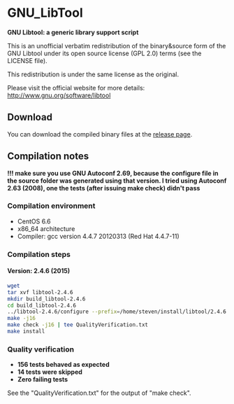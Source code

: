 # GNU_LibTool
**GNU Libtool: a generic library support script**

This is an unofficial verbatim redistribution of the binary&source form of the GNU Libtool under its open source license (GPL 2.0) terms (see the LICENSE file).

This redistribution is under the same license as the original.

Please visit the official website for more details: http://www.gnu.org/software/libtool

## Download
You can download the compiled binary files at the [release page](https://github.com/yuhangwang/GNU_LibTool/releases).

## Compilation notes
**!!! make sure you use GNU Autoconf 2.69, because the **configure** file in the source folder was
generated using that version. I tried using Autoconf 2.63 (2008), one the tests (after issuing **make check**)
didn't pass**

### Compilation environment
* CentOS 6.6
* x86_64 architecture
* Compiler: gcc version 4.4.7 20120313 (Red Hat 4.4.7-11)

### Compilation steps
#### Version: 2.4.6 (2015)
```bash
wget 
tar xvf libtool-2.4.6
mkdir build_libtool-2.4.6
cd build_libtool-2.4.6
../libtool-2.4.6/configure --prefix=/home/steven/install/libtool/2.4.6
make -j16
make check -j16 | tee QualityVerification.txt
make install
```

### Quality verification
- **156 tests behaved as expected**
- **14 tests were skipped**
- **Zero failing tests**

See the "QualityVerification.txt" for the output of "make check".
